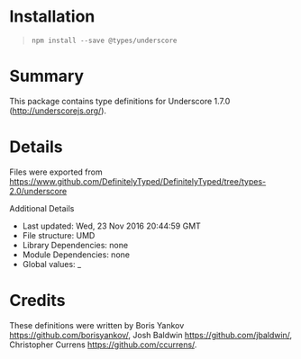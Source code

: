 # Installation
> `npm install --save @types/underscore`

# Summary
This package contains type definitions for Underscore 1.7.0 (http://underscorejs.org/).

# Details
Files were exported from https://www.github.com/DefinitelyTyped/DefinitelyTyped/tree/types-2.0/underscore

Additional Details
 * Last updated: Wed, 23 Nov 2016 20:44:59 GMT
 * File structure: UMD
 * Library Dependencies: none
 * Module Dependencies: none
 * Global values: _

# Credits
These definitions were written by Boris Yankov <https://github.com/borisyankov/>, Josh Baldwin <https://github.com/jbaldwin/>, Christopher Currens <https://github.com/ccurrens/>.
